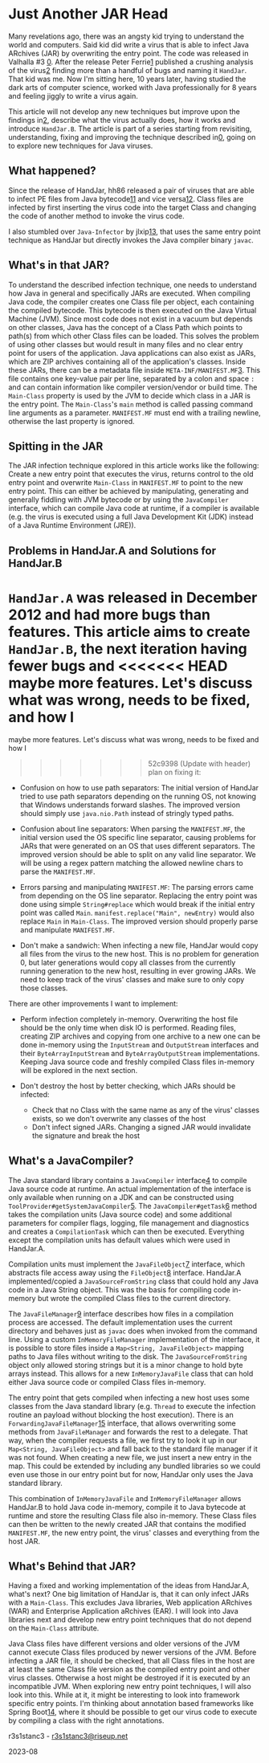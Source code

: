 # Just Another JAR Head

Many revelations ago, there was an angsty kid trying to understand the world and
computers. Said kid did write a virus that is able to infect Java ARchives (JAR)
by overwriting the entry point. The code was released in Valhalla #3 [0]. After
the release Peter Ferrie[1] published a crushing analysis of the virus[2]
finding more than a handful of bugs and naming it `HandJar`. That kid was me.
Now I'm sitting here, 10 years later, having studied the dark arts of computer
science, worked with Java professionally for 8 years and feeling jiggly to write
a virus again.

This article will not develop any new techniques but improve upon the findings
in[2], describe what the virus actually does, how it works and introduce
`HandJar.B`. The article is part of a series starting from revisiting,
understanding, fixing and improving the technique described in[0], going on to
explore new techniques for Java viruses.


## What happened?

Since the release of HandJar, hh86 released a pair of viruses that are able to
infect PE files from Java bytecode[11] and vice versa[12]. Class files are
infected by first inserting the virus code into the target Class and changing
the code of another method to invoke the virus code.

I also stumbled over `Java-Infector` by jlxip[13], that uses the same entry
point technique as HandJar but directly invokes the Java compiler binary
`javac`.


## What's in that JAR?

To understand the described infection technique, one needs to understand how
Java in general and specifically JARs are executed. When compiling Java code,
the compiler creates one Class file per object, each containing the compiled
bytecode. This bytecode is then executed on the Java Virtual Machine (JVM).
Since most code does not exist in a vacuum but depends on other classes, Java
has the concept of a Class Path which points to path(s) from which other Class
files can be loaded. This solves the problem of using other classes but would
result in many files and no clear entry point for users of the application. Java
applications can also exist as JARs, which are ZIP archives containing all of
the application's classes. Inside these JARs, there can be a metadata file
inside `META-INF/MANIFEST.MF`[3]. This file contains one key-value pair per
line, separated by a colon and space `: ` and can contain information like
compiler version/vendor or build time. The `Main-Class` property is used by the
JVM to decide which class in a JAR is the entry point. The `Main-Class`'s `main`
method is called passing command line arguments as a parameter. `MANIFEST.MF`
must end with a trailing newline, otherwise the last property is ignored.


## Spitting in the JAR

The JAR infection technique explored in this article works like the following:
Create a new entry point that executes the virus, returns control to the old
entry point and overwrite `Main-Class` in `MANIFEST.MF` to point to the new
entry point. This can either be achieved by manipulating, generating and
generally fiddling with JVM bytecode or by using the `JavaCompiler` interface,
which can compile Java code at runtime, if a compiler is available (e.g. the
virus is executed using a full Java Development Kit (JDK) instead of a Java
Runtime Environment (JRE)).


## Problems in HandJar.A and Solutions for HandJar.B

`HandJar.A` was released in December 2012 and had more bugs than features. This
article aims to create `HandJar.B`, the next iteration having fewer bugs and
<<<<<<< HEAD
maybe more features. Let's discuss what was wrong, needs to be fixed, and how I
=======
maybe more features. Let's discuss what was wrong, needs to be fixed and how I
>>>>>>> 52c9398 (Update with header)
plan on fixing it:

* Confusion on how to use path separators: The initial version of HandJar tried
  to use path separators depending on the running OS, not knowing that Windows
  understands forward slashes. The improved version should simply use
  `java.nio.Path` instead of stringly typed paths.

* Confusion about line separators: When parsing the `MANIFEST.MF`, the initial
  version used the OS specific line separator, causing problems for JARs that
  were generated on an OS that uses different separators. The improved version
  should be able to split on any valid line separator. We will be using a regex
  pattern matching the allowed newline chars to parse the `MANIFEST.MF`.

* Errors parsing and manipulating `MANIFEST.MF`: The parsing errors came from
  depending on the OS line separator. Replacing the entry point was done using
  simple `String#replace` which would break if the initial entry point was
  called `Main`. `manifest.replace("Main", newEntry)` would also replace `Main`
  in `Main-Class`. The improved version should properly parse and manipulate
  `MANIFEST.MF`.

* Don't make a sandwich: When infecting a new file, HandJar would copy all files
  from the virus to the new host. This is no problem for generation 0, but later
  generations would copy all classes from the currently running generation to
  the new host, resulting in ever growing JARs. We need to keep track of the
  virus' classes and make sure to only copy those classes.

There are other improvements I want to implement:

* Perform infection completely in-memory. Overwriting the host file should be
  the only time when disk IO is performed. Reading files, creating ZIP archives
  and copying from one archive to a new one can be done in-memory using the
  `InputStream` and `OutputStream` interfaces and their `ByteArrayInputStream`
  and `ByteArrayOutputStream` implementations. Keeping Java source code and
  freshly compiled Class files in-memory will be explored in the next section.

* Don't destroy the host by better checking, which JARs should be infected:

  - Check that no Class with the same name as any of the virus' classes exists,
    so we don't overwrite any classes of the host
  - Don't infect signed JARs. Changing a signed JAR would invalidate the
    signature and break the host


## What's a JavaCompiler?

The Java standard library contains a `JavaCompiler` interface[4] to compile Java
source code at runtime. An actual implementation of the interface is only
available when running on a JDK and can be constructed using
`ToolProvider#getSystemJavaCompiler`[5]. The `JavaCompiler#getTask`[6] method
takes the compilation units (Java source code) and some additional parameters
for compiler flags, logging, file management and diagnostics and creates a
`CompilationTask` which can then be executed. Everything except the compilation
units has default values which were used in HandJar.A.

Compilation units must implement the `JavaFileObject`[7] interface, which
abstracts file access away using the `FileObject`[8] interface. HandJar.A
implemented/copied a `JavaSourceFromString` class that could hold any Java code
in a Java String object. This was the basis for compiling code in-memory but
wrote the compiled Class files to the current directory.

The `JavaFileManager`[9] interface describes how files in a compilation process
are accessed. The default implementation uses the current directory and behaves
just as `javac` does when invoked from the command line. Using a custom
`InMemoryFileManager` implementation of the interface, it is possible to store
files inside a `Map<String, JavaFileObject>` mapping paths to Java files without
writing to the disk. The `JavaSourceFromString` object only allowed storing
strings but it is a minor change to hold byte arrays instead. This allows for a
new `InMemoryJavaFile` class that can hold either Java source code or compiled
Class files in-memory.

The entry point that gets compiled when infecting a new host uses some classes
from the Java standard library (e.g. `Thread` to execute the infection routine
an payload without blocking the host execution). There is an
`ForwardingJavaFileManager`[15] interface, that allows overwriting some methods
from `JavaFileManager` and forwards the rest to a delegate. That way, when the
compiler requests a file, we first try to look it up in our `Map<String,
JavaFileObject>` and fall back to the standard file manager if it was not found.
When creating a new file, we just insert a new entry in the map. This could be
extended by including any bundled libraries so we could even use those in our
entry point but for now, HandJar only uses the Java standard library.

This combination of `InMemoryJavaFile` and `InMemoryFileManager` allows
HandJar.B to hold Java code in-memory, compile it to Java bytecode at runtime
and store the resulting Class file also in-memory. These Class files can then be
written to the newly created JAR that contains the modified `MANIFEST.MF`, the
new entry point, the virus' classes and everything from the host JAR.


## What's Behind that JAR?

Having a fixed and working implementation of the ideas from HandJar.A, what's
next? One big limitation of HandJar is, that it can only infect JARs with a
`Main-Class`. This excludes Java libraries, Web application ARchives (WAR) and
Enterprise Application aRchives (EAR). I will look into Java libraries next and
develop new entry point techniques that do not depend on the `Main-Class`
attribute.

Java Class files have different versions and older versions of the JVM cannot
execute Class files produced by newer versions of the JVM. Before infecting a
JAR file, it should be checked, that all Class files in the host are at least
the same Class file version as the compiled entry point and other virus classes.
Otherwise a host might be destroyed if it is executed by an incompatible JVM.
When exploring new entry point techniques, I will also look into this. While at
it, it might be interesting to look into framework specific entry points. I'm
thinking about annotation based frameworks like Spring Boot[14], where it should
be possible to get our virus code to execute by compiling a class with the right
annotations.


[0]: https://86hh.github.io/valhalla/issue%203/vessel/display/articles/R3s1stanc3/javainfector_article.txt
[1]: http://pferrie.epizy.com/
[2]: https://www.virusbulletin.com/virusbulletin/2013/12/hands-cookie-jar
[3]: https://docs.oracle.com/en/java/javase/17/docs/specs/jar/jar.html#jar-manifest
[4]: https://docs.oracle.com/javase/8/docs/api/javax/tools/JavaCompiler.html
[5]: https://docs.oracle.com/javase/8/docs/api/javax/tools/ToolProvider.html#getSystemJavaCompiler--
[6]: https://docs.oracle.com/javase/8/docs/api/javax/tools/JavaCompiler.html#getTask-java.io.Writer-javax.tools.JavaFileManager-javax.tools.DiagnosticListener-java.lang.Iterable-java.lang.Iterable-java.lang.Iterable-
[7]: https://docs.oracle.com/javase/8/docs/api/javax/tools/JavaFileObject.html
[8]: https://docs.oracle.com/javase/8/docs/api/javax/tools/FileObject.html
[9]: https://docs.oracle.com/javase/8/docs/api/javax/tools/JavaFileManager.html
[10]: https://docs.oracle.com/javase/8/docs/api/javax/tools/JavaCompiler.html#getStandardFileManager-javax.tools.DiagnosticListener-java.util.Locale-java.nio.charset.Charset-
[11]: https://86hh.github.io/valhalla/issue%204/articles/hh86/JBSO.TXT
[12]: https://86hh.github.io/valhalla/issue%204/articles/hh86/CLASSI.TXT
[13]: https://github.com/jlxip/Java-Infector
[14]: https://spring.io/projects/spring-boot
[15]: https://docs.oracle.com/javase/8/docs/api/javax/tools/ForwardingJavaFileManager.html


r3s1stanc3 - r3s1stanc3@riseup.net

2023-08
